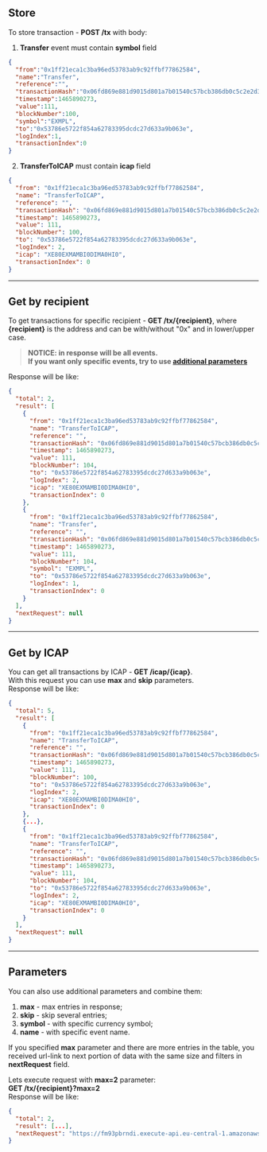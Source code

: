 ## Store
To store transaction - **POST /tx** with body:  
1) **Transfer** event must contain **symbol** field
```json
{  
  "from":"0x1ff21eca1c3ba96ed53783ab9c92ffbf77862584",
  "name":"Transfer",
  "reference":"",
  "transactionHash":"0x06fd869e881d9015d801a7b01540c57bcb386db0c5c2e2d31b4711a97ac5b9df",
  "timestamp":1465890273,
  "value":111,
  "blockNumber":100,
  "symbol":"EXMPL",
  "to":"0x53786e5722f854a62783395dcdc27d633a9b063e",
  "logIndex":1,
  "transactionIndex":0
}
```
2) **TransferToICAP** must contain **icap** field
```json
{
  "from": "0x1ff21eca1c3ba96ed53783ab9c92ffbf77862584",
  "name": "TransferToICAP",
  "reference": "",
  "transactionHash": "0x06fd869e881d9015d801a7b01540c57bcb386db0c5c2e2d31b4711a97ac5b9df",
  "timestamp": 1465890273,
  "value": 111,
  "blockNumber": 100,
  "to": "0x53786e5722f854a62783395dcdc27d633a9b063e",
  "logIndex": 2,
  "icap": "XE80EXMAMBI0DIMA0HI0",
  "transactionIndex": 0
}
```

**********

## Get by recipient
To get transactions for specific recipient - **GET /tx/{recipient}**, where **{recipient}** is the address and can be with/without "0x" and in lower/upper case.
> **NOTICE: in response will be all events.
<br>If you want only specific events, try to use [additional parameters](#parameters)**

Response will be like:
```json
{
  "total": 2,
  "result": [
    {
      "from": "0x1ff21eca1c3ba96ed53783ab9c92ffbf77862584",
      "name": "TransferToICAP",
      "reference": "",
      "transactionHash": "0x06fd869e881d9015d801a7b01540c57bcb386db0c5c2e2d31b4711a97ac5b9df",
      "timestamp": 1465890273,
      "value": 111,
      "blockNumber": 104,
      "to": "0x53786e5722f854a62783395dcdc27d633a9b063e",
      "logIndex": 2,
      "icap": "XE80EXMAMBI0DIMA0HI0",
      "transactionIndex": 0
    },
    {
      "from": "0x1ff21eca1c3ba96ed53783ab9c92ffbf77862584",
      "name": "Transfer",
      "reference": "",
      "transactionHash": "0x06fd869e881d9015d801a7b01540c57bcb386db0c5c2e2d31b4711a97ac5b9df",
      "timestamp": 1465890273,
      "value": 111,
      "blockNumber": 104,
      "symbol": "EXMPL",
      "to": "0x53786e5722f854a62783395dcdc27d633a9b063e",
      "logIndex": 1,
      "transactionIndex": 0
    }
  ],
  "nextRequest": null
}
```

**********

## Get by ICAP
You can get all transactions by ICAP - **GET /icap/{icap}**.
<br>With this request you can use **max** and **skip** parameters.
<br>Response will be like:
```json
{
  "total": 5,
  "result": [
    {
      "from": "0x1ff21eca1c3ba96ed53783ab9c92ffbf77862584",
      "name": "TransferToICAP",
      "reference": "",
      "transactionHash": "0x06fd869e881d9015d801a7b01540c57bcb386db0c5c2e2d31b4711a97ac5b9df",
      "timestamp": 1465890273,
      "value": 111,
      "blockNumber": 100,
      "to": "0x53786e5722f854a62783395dcdc27d633a9b063e",
      "logIndex": 2,
      "icap": "XE80EXMAMBI0DIMA0HI0",
      "transactionIndex": 0
    },
    {...},
    {
      "from": "0x1ff21eca1c3ba96ed53783ab9c92ffbf77862584",
      "name": "TransferToICAP",
      "reference": "",
      "transactionHash": "0x06fd869e881d9015d801a7b01540c57bcb386db0c5c2e2d31b4711a97ac5b9df",
      "timestamp": 1465890273,
      "value": 111,
      "blockNumber": 104,
      "to": "0x53786e5722f854a62783395dcdc27d633a9b063e",
      "logIndex": 2,
      "icap": "XE80EXMAMBI0DIMA0HI0",
      "transactionIndex": 0
    }
  ],
  "nextRequest": null
}
```

**********

## Parameters
You can also use additional parameters and combine them:

1. **max** - max entries in response;
2. **skip** - skip several entries;
3. **symbol** - with specific currency symbol;
4. **name** - with specific event name.
 
If you specified **max** parameter and there are more entries in the table, you received url-link to next portion of data with the same size and filters in **nextRequest** field.

Lets execute request with **max=2** parameter:  
**GET /tx/{recipient}?max=2**  
Response will be like:
```json
{
  "total": 2,
  "result": [...],
  "nextRequest": "https://fm93pbrndi.execute-api.eu-central-1.amazonaws.com/stage/tx/0x53786e5722f854a62783395dcdc27d633a9b063e?start=000000104-1&max=2"
}
```